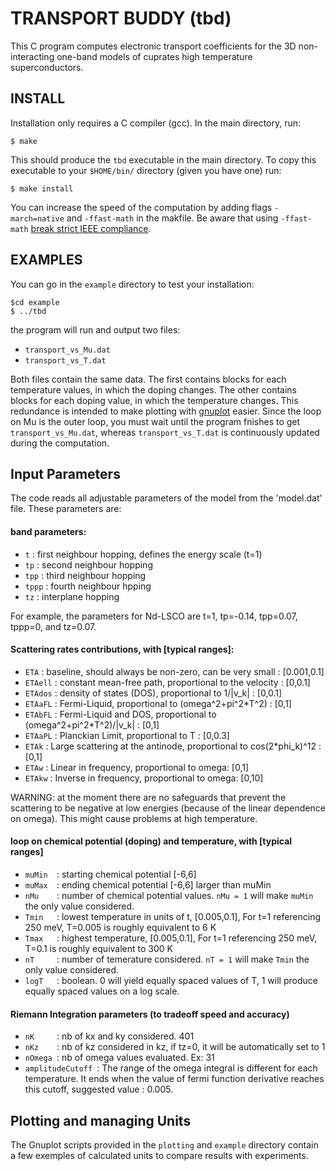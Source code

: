 # TRANSPORT BUDDY (tbd)
This C program computes electronic transport coefficients for the 3D non-interacting one-band models of cuprates high temperature superconductors.

## INSTALL
Installation only requires a C compiler (gcc). In the main directory, run:
```
$ make
```
This should produce the `tbd` executable in the main directory. To copy this executable to your `$HOME/bin/` directory (given you have one) run:
```
$ make install
```
You can increase the speed of the computation by adding flags `-march=native` and `-ffast-math` in the makfile. Be aware that using `-ffast-math` [break strict IEEE compliance](https://stackoverflow.com/questions/7420665/what-does-gccs-ffast-math-actually-do).

## EXAMPLES
You can go in the `example` directory to test your installation:
```
$cd example
$ ../tbd
```
the program will run and output two files:
- `transport_vs_Mu.dat`
- `transport_vs_T.dat`

Both files contain the same data. The first contains blocks for each temperature values, in which the doping changes. The other contains blocks for each doping value, in which the temperature changes. This redundance is intended to make plotting with [gnuplot](http://www.gnuplot.info) easier. Since the loop on Mu is the outer loop, you must wait until the program fnishes to get `transport_vs_Mu.dat`, whereas `transport_vs_T.dat` is continuously updated during the computation.

## Input Parameters
The code reads all adjustable parameters of the model from the 'model.dat' file. These parameters are:

#### band parameters:
- `t`      : first neighbour hopping, defines the energy scale (t=1)
- `tp`     : second neighbour hopping
- `tpp`    : third neighbour hopping
- `tppp`   : fourth neighbour hpping
- `tz`     : interplane hopping

For example, the parameters for Nd-LSCO are t=1, tp=-0.14, tpp=0.07, tppp=0, and tz=0.07.

#### Scattering rates contributions, with [typical ranges]:
- `ETA`    : baseline, should always be non-zero, can be very small : [0.001,0.1]
- `ETAell` : constant mean-free path, proportional to the velocity : [0,0.1]
- `ETAdos` : density of states (DOS), proportional to 1/|v_k| : [0,0.1]
- `ETAaFL` : Fermi-Liquid, proportional to (omega^2+pi^2*T^2) : [0,1]
- `ETAbFL` : Fermi-Liquid and DOS, proportional to (omega^2+pi^2*T^2)/|v_k| : [0,1]
- `ETAaPL` : Planckian Limit, proportional to T : [0,0.3]
- `ETAk`   : Large scattering at the antinode, proportional to cos(2*phi_k)^12 : [0,1]  
- `ETAw`   : Linear in frequency, proportional to omega: [0,1]
- `ETAkw`  : Inverse in frequency, proportional to omega: [0,10] 

WARNING: at the moment there are no safeguards that prevent the scattering to be negative at low energies (because of the linear dependence on omega). This might cause problems at high temperature.

#### loop on chemical potential (doping) and temperature, with [typical ranges]
- `muMin  `: starting chemical potential [-6,6] 
- `muMax  `: ending chemical potential [-6,6] larger than muMin
- `nMu    `: number of chemical potential values. `nMu = 1` will make `muMin` the only value considered.
- `Tmin   `: lowest temperature in units of t, [0.005,0.1], For t=1 referencing 250 meV, T=0.005 is roughly equivalent to 6 K
- `Tmax   `: highest temperature, [0.005,0.1], For t=1 referencing 250 meV, T=0.1 is roughly equivalent to 300 K
- `nT     `: number of temerature considered. `nT = 1` will make `Tmin` the only value considered.
- `logT   `: boolean. 0 will yield equally spaced values of T, 1 will produce equally spaced values on a log scale.

#### Riemann Integration parameters (to tradeoff speed and accuracy)
- `nK     `: nb of kx and ky considered.  401
- `nKz    `: nb of kz considered in kz, if tz=0, it will be automatically set to 1
- `nOmega `: nb of omega values evaluated. Ex: 31
- `amplitudeCutoff `: The range of the omega integral is different for each temperature. It ends when the value of fermi function derivative reaches this cutoff, suggested value : 0.005.

## Plotting and managing Units
The Gnuplot scripts provided in the `plotting` and `example` directory contain a few exemples of calculated units to compare results with experiments.
